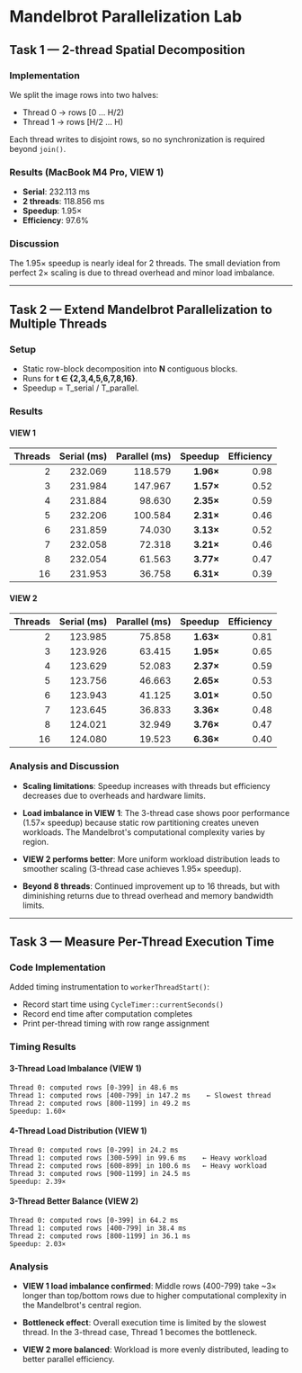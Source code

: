 # Mandelbrot Parallelization Lab

## Task 1 — 2-thread Spatial Decomposition

### Implementation

We split the image rows into two halves:

- Thread 0 → rows [0 … H/2)
- Thread 1 → rows [H/2 … H)

Each thread writes to disjoint rows, so no synchronization is required beyond `join()`.

### Results (MacBook M4 Pro, VIEW 1)

- **Serial**: 232.113 ms
- **2 threads**: 118.856 ms
- **Speedup**: 1.95×
- **Efficiency**: 97.6%

### Discussion

The 1.95× speedup is nearly ideal for 2 threads. The small deviation from perfect 2× scaling is due to thread overhead and minor load imbalance.

---

## Task 2 — Extend Mandelbrot Parallelization to Multiple Threads

### Setup

- Static row-block decomposition into **N** contiguous blocks.
- Runs for **t ∈ {2,3,4,5,6,7,8,16}**.
- Speedup = T_serial / T_parallel.

### Results

#### VIEW 1

| Threads | Serial (ms) | Parallel (ms) | Speedup | Efficiency |
|-------:|------------:|--------------:|--------:|-----------:|
| 2 | 232.069 | 118.579 | **1.96×** | 0.98 |
| 3 | 231.984 | 147.967 | **1.57×** | 0.52 |
| 4 | 231.884 | 98.630 | **2.35×** | 0.59 |
| 5 | 232.206 | 100.584 | **2.31×** | 0.46 |
| 6 | 231.859 | 74.030 | **3.13×** | 0.52 |
| 7 | 232.058 | 72.318 | **3.21×** | 0.46 |
| 8 | 232.054 | 61.563 | **3.77×** | 0.47 |
| 16 | 231.953 | 36.758 | **6.31×** | 0.39 |

#### VIEW 2

| Threads | Serial (ms) | Parallel (ms) | Speedup | Efficiency |
|-------:|------------:|--------------:|--------:|-----------:|
| 2 | 123.985 | 75.858 | **1.63×** | 0.81 |
| 3 | 123.926 | 63.415 | **1.95×** | 0.65 |
| 4 | 123.629 | 52.083 | **2.37×** | 0.59 |
| 5 | 123.756 | 46.663 | **2.65×** | 0.53 |
| 6 | 123.943 | 41.125 | **3.01×** | 0.50 |
| 7 | 123.645 | 36.833 | **3.36×** | 0.48 |
| 8 | 124.021 | 32.949 | **3.76×** | 0.47 |
| 16 | 124.080 | 19.523 | **6.36×** | 0.40 |

### Analysis and Discussion

- **Scaling limitations**: Speedup increases with threads but efficiency decreases due to overheads and hardware limits.

- **Load imbalance in VIEW 1**: The 3-thread case shows poor performance (1.57× speedup) because static row partitioning creates uneven workloads. The Mandelbrot's computational complexity varies by region.

- **VIEW 2 performs better**: More uniform workload distribution leads to smoother scaling (3-thread case achieves 1.95× speedup).

- **Beyond 8 threads**: Continued improvement up to 16 threads, but with diminishing returns due to thread overhead and memory bandwidth limits.

---

## Task 3 — Measure Per-Thread Execution Time

### Code Implementation

Added timing instrumentation to `workerThreadStart()`:

- Record start time using `CycleTimer::currentSeconds()`
- Record end time after computation completes
- Print per-thread timing with row range assignment

### Timing Results

#### 3-Thread Load Imbalance (VIEW 1)

```text
Thread 0: computed rows [0-399] in 48.6 ms
Thread 1: computed rows [400-799] in 147.2 ms    ← Slowest thread
Thread 2: computed rows [800-1199] in 49.2 ms
Speedup: 1.60×
```

#### 4-Thread Load Distribution (VIEW 1)

```text
Thread 0: computed rows [0-299] in 24.2 ms
Thread 1: computed rows [300-599] in 99.6 ms    ← Heavy workload
Thread 2: computed rows [600-899] in 100.6 ms   ← Heavy workload  
Thread 3: computed rows [900-1199] in 24.5 ms
Speedup: 2.39×
```

#### 3-Thread Better Balance (VIEW 2)

```text
Thread 0: computed rows [0-399] in 64.2 ms
Thread 1: computed rows [400-799] in 38.4 ms
Thread 2: computed rows [800-1199] in 36.1 ms
Speedup: 2.03×
```

### Analysis

- **VIEW 1 load imbalance confirmed**: Middle rows (400-799) take ~3× longer than top/bottom rows due to higher computational complexity in the Mandelbrot's central region.

- **Bottleneck effect**: Overall execution time is limited by the slowest thread. In the 3-thread case, Thread 1 becomes the bottleneck.

- **VIEW 2 more balanced**: Workload is more evenly distributed, leading to better parallel efficiency.
